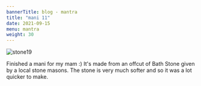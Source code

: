 ```yaml
---
bannerTitle: blog - mantra
title: "mani 11"
date: 2021-09-15
menu: mantra
weight: 30
---
```


![stone19](/images/mani/mani11.jpg)

Finished a mani for my mam :) It's made from an offcut of Bath Stone given by a
local stone masons. The stone is very much softer and so it was a lot quicker
to make.
